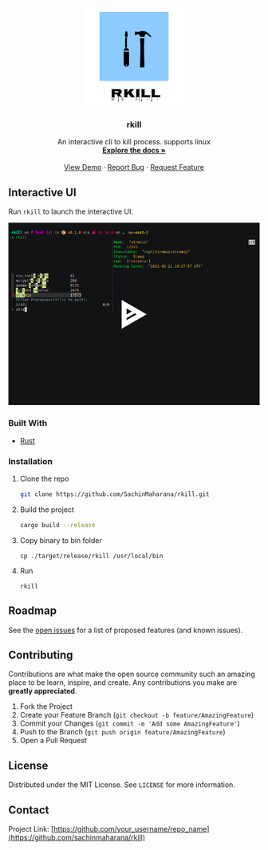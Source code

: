 <br />
<p align="center">
  <a href="https://github.com/othneildrew/Best-README-Template">
    <img src="assets/rkill.png" alt="Logo" width="200" height="200" style="color: "white">
  </a>

  <h3 align="center">rkill</h3>

  <p align="center">
    An interactive cli to kill process. supports linux
    <br />
    <a href="https://github.com/othneildrew/Best-README-Template"><strong>Explore the docs »</strong></a>
    <br />
    <br />
    <a href="https://github.com/othneildrew/Best-README-Template">View Demo</a>
    ·
    <a href="https://github.com/othneildrew/Best-README-Template/issues">Report Bug</a>
    ·
    <a href="https://github.com/othneildrew/Best-README-Template/issues">Request Feature</a>
  </p>
</p>

## Interactive UI

Run `rkill` to launch the interactive UI.

[![asciicast](assets/rkill-scrn.png)](https://asciinema.org/a/CMK6UCxTt6UpMIcEOBnUrUaBw)

### Built With

- [Rust](https://www.rust-lang.org/)

### Installation

1. Clone the repo
   ```sh
   git clone https://github.com/SachinMaharana/rkill.git
   ```
2. Build the project
   ```sh
   cargo build --release
   ```
3. Copy binary to bin folder
   ```JS
   cp ./target/release/rkill /usr/local/bin
   ```
4. Run
   ```
   rkill
   ```

## Roadmap

See the [open issues](https://github.com/sachinmaharana/rkill/issues) for a list of proposed features (and known issues).

<!-- CONTRIBUTING -->

## Contributing

Contributions are what make the open source community such an amazing place to be learn, inspire, and create. Any contributions you make are **greatly appreciated**.

1. Fork the Project
2. Create your Feature Branch (`git checkout -b feature/AmazingFeature`)
3. Commit your Changes (`git commit -m 'Add some AmazingFeature'`)
4. Push to the Branch (`git push origin feature/AmazingFeature`)
5. Open a Pull Request

<!-- LICENSE -->

## License

Distributed under the MIT License. See `LICENSE` for more information.

<!-- CONTACT -->

## Contact

Project Link: [https://github.com/your_username/repo_name](https://github.com/sachinmaharana/rkill)
